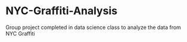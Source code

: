 # NYC-Graffiti-Analysis
Group project completed in data science class to analyze the data from NYC Graffiti

